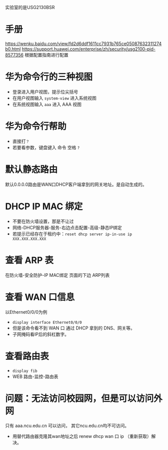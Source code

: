 实验室的是USG2130BSR
# 手册
https://wenku.baidu.com/view/fd2d6ddf1611cc7931b765ce05087632311274b0.html
https://support.huawei.com/enterprise/zh/security/usg2100-pid-8577356 根据配置指南进行配置

# 华为命令行的三种视图
- 登录进入用户视图，提示位尖括号
- 在用户视图输入 `system-view` 进入系统视图
- 在系统视图输入 `aaa` 进入 AAA 视图

# 华为命令行帮助
- 直接打`？`
- 若要看参数，键盘键入 命令 空格 `?`

# 默认静态路由
默认0.0.0.0路由是WAN口DHCP客户端拿到的网关地址。是自动生成的。

# DHCP IP MAC 绑定
- 不要在防火墙设置，那是不让过
- 网络-DHCP服务器-服务-右边点击配置-高级-静态IP绑定
- 若提示已经存在于租约中：`reset dhcp server ip-in-use ip XXX.XXX.XXX.XXX`


# 查看 ARP 表
在防火墙-安全防护-IP MAC绑定 页面的下边 ARP列表

# 查看 WAN 口信息
以Ethernet0/0/0为例
- `display interface Ethernet0/0/0`
- 但是该命令看不到 WAN 口 通过 DHCP 拿到的 DNS、网关等。
- 子网掩码看IP后的斜杠数字。

# 查看路由表
- `display fib`
- WEB 路由-监控-路由表



# 问题：无法访问校园网，但是可以访问外网
只有 aaa.ncu.edu.cn 可以访问，
其它ncu.edu.cn均不可访问。
- 用替代路由器克隆其wan地址之后 renew dhcp wan 口 ip （重新获取）解决。


